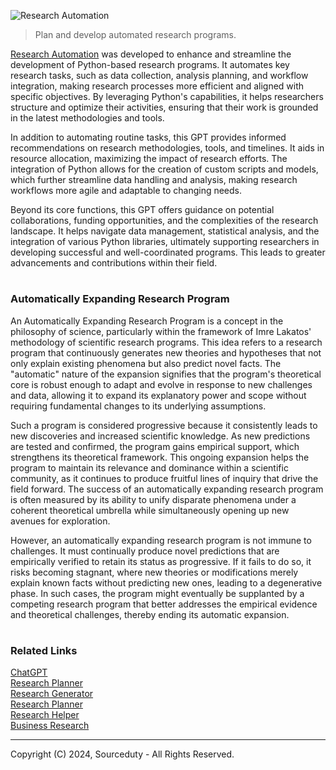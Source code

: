 ![Research Automation](https://github.com/user-attachments/assets/84f83fd1-9d78-4f77-ab22-90bbe3f2740f)

> Plan and develop automated research programs.

> 

[Research Automation](https://chatgpt.com/g/g-1RlqAhxFH-research-automation) was developed to enhance and streamline the development of Python-based research programs. It automates key research tasks, such as data collection, analysis planning, and workflow integration, making research processes more efficient and aligned with specific objectives. By leveraging Python's capabilities, it helps researchers structure and optimize their activities, ensuring that their work is grounded in the latest methodologies and tools.

In addition to automating routine tasks, this GPT provides informed recommendations on research methodologies, tools, and timelines. It aids in resource allocation, maximizing the impact of research efforts. The integration of Python allows for the creation of custom scripts and models, which further streamline data handling and analysis, making research workflows more agile and adaptable to changing needs.

Beyond its core functions, this GPT offers guidance on potential collaborations, funding opportunities, and the complexities of the research landscape. It helps navigate data management, statistical analysis, and the integration of various Python libraries, ultimately supporting researchers in developing successful and well-coordinated programs. This leads to greater advancements and contributions within their field.

#
### Automatically Expanding Research Program

An Automatically Expanding Research Program is a concept in the philosophy of science, particularly within the framework of Imre Lakatos' methodology of scientific research programs. This idea refers to a research program that continuously generates new theories and hypotheses that not only explain existing phenomena but also predict novel facts. The "automatic" nature of the expansion signifies that the program's theoretical core is robust enough to adapt and evolve in response to new challenges and data, allowing it to expand its explanatory power and scope without requiring fundamental changes to its underlying assumptions.

Such a program is considered progressive because it consistently leads to new discoveries and increased scientific knowledge. As new predictions are tested and confirmed, the program gains empirical support, which strengthens its theoretical framework. This ongoing expansion helps the program to maintain its relevance and dominance within a scientific community, as it continues to produce fruitful lines of inquiry that drive the field forward. The success of an automatically expanding research program is often measured by its ability to unify disparate phenomena under a coherent theoretical umbrella while simultaneously opening up new avenues for exploration.

However, an automatically expanding research program is not immune to challenges. It must continually produce novel predictions that are empirically verified to retain its status as progressive. If it fails to do so, it risks becoming stagnant, where new theories or modifications merely explain known facts without predicting new ones, leading to a degenerative phase. In such cases, the program might eventually be supplanted by a competing research program that better addresses the empirical evidence and theoretical challenges, thereby ending its automatic expansion.

#
### Related Links

[ChatGPT](https://github.com/sourceduty/ChatGPT)
<br>
[Research Planner](https://chatgpt.com/g/g-hdPLRuZph-research-planner)
<br>
[Research Generator](https://chatgpt.com/g/g-uxHzF0xR5-research-generator)
<br>
[Research Planner](https://github.com/sourceduty/Research_Planner)
<br>
[Research Helper](https://chat.openai.com/g/g-4S9pOnFTb-research-helper)
<br>
[Business Research](https://chat.openai.com/g/g-G2UxJHRgU-business-research)

***
Copyright (C) 2024, Sourceduty - All Rights Reserved.
